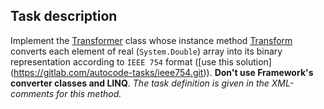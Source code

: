 ## Task description ##

Implement the [Transformer](TransformerTask/Transformer.cs#L8) class whose instance method [Transform](TransformerTask/Transformer.cs#L17) 
converts each element of real (`System.Double`) array into its binary representation according to `IEEE 754` format ([use this solution]
(https://gitlab.com/autocode-tasks/ieee754.git)). **Don't use Framework's converter classes and LINQ**. *The task definition is given in the  XML-comments for this method.*